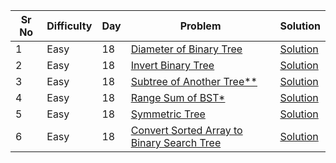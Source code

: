 | Sr No | Difficulty | Day | Problem                                                                                                                 | Solution                                                          |
| ----- | ---------- | --- | ----------------------------------------------------------------------------------------------------------------------- | ----------------------------------------------------------------- |
| 1     | Easy       | 18  | [Diameter of Binary Tree](https://leetcode.com/problems/diameter-of-binary-tree/)                                       | [Solution](./Easy/Diameter_of_Binary_Tree.cpp)                    |
| 2     | Easy       | 18  | [Invert Binary Tree](https://leetcode.com/problems/invert-binary-tree/)                                                 | [Solution](./Easy/Invert_Binary_Tree.cpp)                         |
| 3     | Easy       | 18  | [Subtree of Another Tree\*\*]()                                                                                         | [Solution](./Easy/)                                               |
| 4     | Easy       | 18  | [Range Sum of BST\*](https://leetcode.com/problems/range-sum-of-bst/)                                                   | [Solution](./Easy/Range_Sum_of_BST.cpp)                           |
| 5     | Easy       | 18  | [Symmetric Tree](https://leetcode.com/problems/symmetric-tree/)                                                         | [Solution](./Easy/Symmetric_Tree.cpp)                             |
| 6     | Easy       | 18  | [Convert Sorted Array to Binary Search Tree](https://leetcode.com/problems/convert-sorted-array-to-binary-search-tree/) | [Solution](./Easy/Convert_Sorted_Array_to_Binary_Search_Tree.cpp) |
